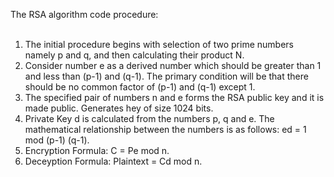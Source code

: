The RSA algorithm code procedure:<br /><br />
1. The initial procedure begins with selection of two prime numbers namely p and q, and then calculating their product N.<br />
2. Consider number e as a derived number which should be greater than 1 and less than (p-1) and (q-1). The primary condition will be that there should be no common factor of (p-1) and (q-1) except 1.<br />
3. The specified pair of numbers n and e forms the RSA public key and it is made public. Generates hey of size 1024 bits.<br />
4. Private Key d is calculated from the numbers p, q and e. The mathematical relationship between the numbers is as follows:  ed = 1 mod (p-1) (q-1).<br />
5. Encryption Formula: C = Pe mod n.<br />
6. Deceyption Formula: Plaintext = Cd mod n.<br />
